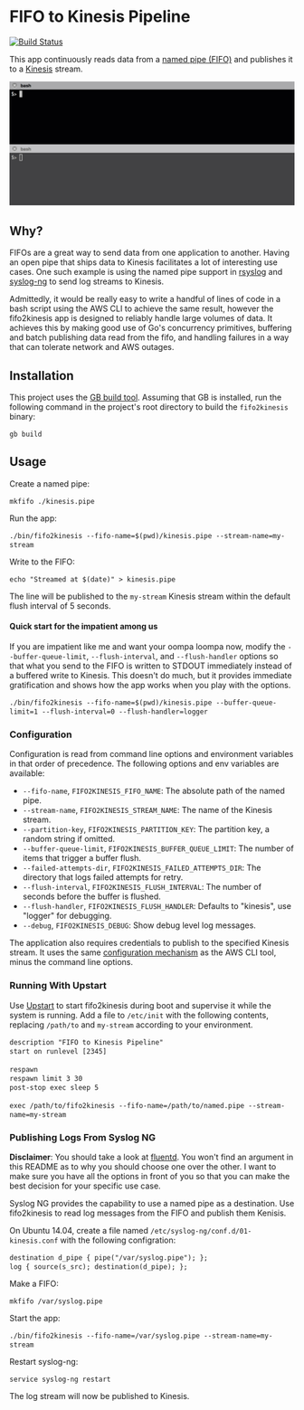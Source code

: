 # FIFO to Kinesis Pipeline

[![Build Status](https://travis-ci.com/acquia/fifo2kinesis.svg?token=PH71WkhMufTnsVvCU5rV&branch=master)](https://travis-ci.com/acquia/fifo2kinesis)

This app continuously reads data from a [named pipe (FIFO)](https://en.wikipedia.org/wiki/Named_pipe)
and publishes it to a [Kinesis](https://aws.amazon.com/kinesis/) stream.

![fifo2kinesis cli demo](/doc/images/fifo2kinesis.gif)

## Why?

FIFOs are a great way to send data from one application to another. Having
an open pipe that ships data to Kinesis facilitates a lot of interesting use
cases. One such example is using the named pipe support in
[rsyslog](http://www.rsyslog.com/doc/v8-stable/configuration/modules/ompipe.html)
and [syslog-ng](https://www.balabit.com/sites/default/files/documents/syslog-ng-ose-latest-guides/en/syslog-ng-ose-guide-admin/html/configuring-destinations-pipe.html)
to send log streams to Kinesis.

Admittedly, it would be really easy to write a handful of lines of code in
a bash script using the AWS CLI to achieve the same result, however the
fifo2kinesis app is designed to reliably handle large volumes of data. It
achieves this by making good use of Go's concurrency primitives, buffering
and batch publishing data read from the fifo, and handling failures in a
way that can tolerate network and AWS outages.

## Installation

This project uses the [GB build tool](https://getgb.io/). Assuming that GB
is installed, run the following command in the project's root directory to
build the `fifo2kinesis` binary:

```shell
gb build
```

## Usage

Create a named pipe:

```shell
mkfifo ./kinesis.pipe
```

Run the app:

```shell
./bin/fifo2kinesis --fifo-name=$(pwd)/kinesis.pipe --stream-name=my-stream
```

Write to the FIFO:

```shell
echo "Streamed at $(date)" > kinesis.pipe
```

The line will be published to the `my-stream` Kinesis stream within the
default flush interval of 5 seconds.

#### Quick start for the impatient among us

If you are impatient like me and want your oompa loompa now, modify the
`--buffer-queue-limit`, `--flush-interval`, and `--flush-handler` options so
that what you send to the FIFO is written to STDOUT immediately instead of a
buffered write to Kinesis. This doesn't do much, but it provides immediate
gratification and shows how the app works when you play with the options.

```shell
./bin/fifo2kinesis --fifo-name=$(pwd)/kinesis.pipe --buffer-queue-limit=1 --flush-interval=0 --flush-handler=logger
```

### Configuration

Configuration is read from command line options and environment variables
in that order of precedence. The following options and env variables are
available:

* `--fifo-name`, `FIFO2KINESIS_FIFO_NAME`: The absolute path of the named pipe.
* `--stream-name`, `FIFO2KINESIS_STREAM_NAME`: The name of the Kinesis stream.
* `--partition-key`, `FIFO2KINESIS_PARTITION_KEY`: The partition key, a random string if omitted.
* `--buffer-queue-limit`, `FIFO2KINESIS_BUFFER_QUEUE_LIMIT`: The number of items that trigger a buffer flush.
* `--failed-attempts-dir`, `FIFO2KINESIS_FAILED_ATTEMPTS_DIR`: The directory that logs failed attempts for retry.
* `--flush-interval`, `FIFO2KINESIS_FLUSH_INTERVAL`: The number of seconds before the buffer is flushed.
* `--flush-handler`, `FIFO2KINESIS_FLUSH_HANDLER`: Defaults to "kinesis", use "logger" for debugging.
* `--debug`, `FIFO2KINESIS_DEBUG`: Show debug level log messages.

The application also requires credentials to publish to the specified
Kinesis stream. It uses the same [configuration mechanism](http://docs.aws.amazon.com/cli/latest/userguide/cli-chap-getting-started.html#config-settings-and-precedence)
as the AWS CLI tool, minus the command line options.

### Running With Upstart

Use [Upstart](http://upstart.ubuntu.com/) to start fifo2kinesis during boot
and supervise it while the system is running. Add a file to `/etc/init` with
the following contents, replacing `/path/to` and `my-stream` according to
your environment.

```
description "FIFO to Kinesis Pipeline"
start on runlevel [2345]

respawn
respawn limit 3 30
post-stop exec sleep 5

exec /path/to/fifo2kinesis --fifo-name=/path/to/named.pipe --stream-name=my-stream
```

### Publishing Logs From Syslog NG

**Disclaimer**: You should take a look at [fluentd](http://www.fluentd.org/).
You won't find an argument in this README as to why you should choose one
over the other. I want to make sure you have all the options in front of you
so that you can make the best decision for your specific use case.

Syslog NG provides the capability to use a named pipe as a destination. Use
fifo2kinesis to read log messages from the FIFO and publish them Kenisis.

On Ubuntu 14.04, create a file named `/etc/syslog-ng/conf.d/01-kinesis.conf`
with the following configration:

```
destination d_pipe { pipe("/var/syslog.pipe"); };
log { source(s_src); destination(d_pipe); };
```

Make a FIFO:

```
mkfifo /var/syslog.pipe
```

Start the app:

```
./bin/fifo2kinesis --fifo-name=/var/syslog.pipe --stream-name=my-stream
```

Restart syslog-ng:

```
service syslog-ng restart
```

The log stream will now be published to Kinesis.
